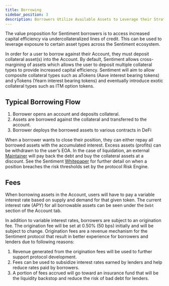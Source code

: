 ```yaml
---
title: Borrowing
sidebar_position: 3
description: Borrowers Utilize Available Assets to Leverage their Strategies
---
```


The value proposition for Sentiment borrowers is to access increased capital efficiency via
undercollateralized lines of credit. This can be used to leverage exposure to certain asset types
across the Sentiment ecosystem.

In order for a user to borrow against their Account, they must deposit collateral asset(s) into the
Account. By default, Sentiment allows cross-margining of assets which allows the user to
deposit multiple collateral types to provide increased capital efficiency. Sentiment will aim to
allow composite collateral types such as aTokens (Aave interest bearing tokens) and yTokens
(Yearn interest bearing tokens) and eventually introduce exotic collateral types such as ITM
option tokens.

## Typical Borrowing Flow

1. Borrower opens an account and deposits collateral.
2. Assets are borrowed against the collateral and transferred to the account.
3. Borrower deploys the borrowed assets to various contracts in DeFi

When a borrower wants to close their position, they can either repay all borrowed assets with
the accumulated interest. Excess assets (profits) can be withdrawn to the user’s EOA. In the
case of liquidation, an external [Maintainer](https://github.com) will pay back the debt and buy the collateral assets at
a discount. See the Sentiment [Whitepaper](https://github.com) for further detail on when a position breaches the risk
thresholds set by the protocol Risk Engine.

## Fees

When borrowing assets in the Account, users will have to pay a variable interest rate based on
supply and demand for that given token. The current interest rate (APY) for all borrowable
assets can be seen under the `Debt` section of the Account tab.

In addition to variable interest rates, borrowers are subject to an origination fee. The origination
fee will be set at 0.50% (50 bps) initially and will be subject to change. Origination fees are a
revenue mechanism for the Sentiment protocol that result in better experience for borrowers
and lenders due to following reasons:

1. Revenue generated from the origination fees will be used to further support protocol
   development.
2. Fees can be used to subsidize interest rates earned by lenders and help reduce rates
   paid by borrowers.
3. A portion of fees accrued will go toward an insurance fund that will be the liquidity
   backstop and reduce the risk of bad debt for lenders.
